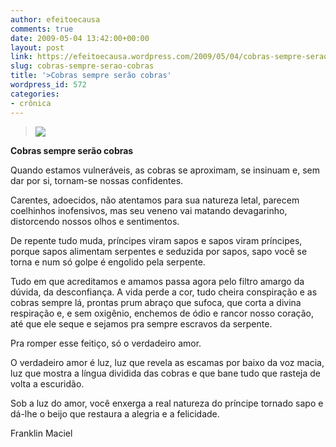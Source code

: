 ```yaml
---
author: efeitoecausa
comments: true
date: 2009-05-04 13:42:00+00:00
layout: post
link: https://efeitoecausa.wordpress.com/2009/05/04/cobras-sempre-serao-cobras/
slug: cobras-sempre-serao-cobras
title: '>Cobras sempre serão cobras'
wordpress_id: 572
categories:
- crônica
---
```


>[![](http://efeitoecausa.files.wordpress.com/2009/05/serpente.jpg?w=300)](http://efeitoecausa.files.wordpress.com/2009/05/serpente.jpg) 	 	 

**Cobras sempre serão cobras**


  


Quando estamos vulneráveis, as cobras se aproximam, se insinuam e, sem dar por si, tornam-se nossas confidentes.

Carentes, adoecidos, não atentamos para sua natureza letal, parecem coelhinhos inofensivos, mas seu veneno vai matando devagarinho, distorcendo nossos olhos e sentimentos.


  


De repente tudo muda, príncipes viram sapos e sapos viram príncipes, porque sapos alimentam serpentes e seduzida por sapos, sapo você se torna e num só golpe é engolido pela serpente.


  


Tudo em que acreditamos e amamos passa agora pelo filtro amargo da dúvida, da desconfiança. A vida perde a cor, tudo cheira conspiração e as cobras sempre lá, prontas prum abraço que sufoca, que corta a divina respiração e, e sem oxigênio, enchemos de ódio e rancor nosso coração, até que ele seque e sejamos pra sempre escravos da serpente.


  


Pra romper esse feitiço, só o verdadeiro amor.

O verdadeiro amor é luz, luz que revela as escamas por baixo da voz macia, luz que mostra a língua dividida das cobras e que bane tudo que rasteja de volta a escuridão.


  


Sob a luz do amor, você enxerga a real natureza do príncipe tornado sapo e dá-lhe o beijo que restaura a alegria e a felicidade.


  



  


Franklin Maciel


  



  



  

  

